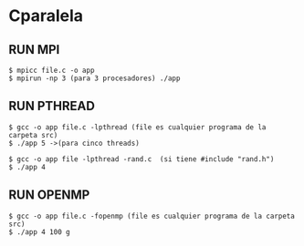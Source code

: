 # Cparalela
## RUN MPI
~~~
$ mpicc file.c -o app
$ mpirun -np 3 (para 3 procesadores) ./app
~~~

## RUN PTHREAD
~~~
$ gcc -o app file.c -lpthread (file es cualquier programa de la carpeta src)
$ ./app 5 ->(para cinco threads)
~~~

~~~
$ gcc -o app file -lpthread -rand.c  (si tiene #include "rand.h")
$ ./app 4
~~~

## RUN OPENMP
~~~
$ gcc -o app file.c -fopenmp (file es cualquier programa de la carpeta src)
$ ./app 4 100 g
~~~
